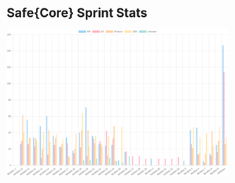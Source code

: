 # Safe{Core} Sprint Stats
<img src="./total_complexity/2025-01-19.png" width="600" title="Total Complexity">


